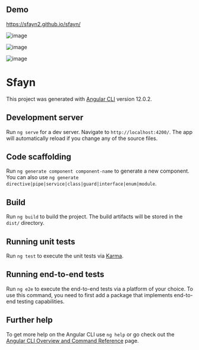 ## Demo

https://sfayn2.github.io/sfayn/

![image](https://user-images.githubusercontent.com/3206118/132086485-618a2e84-5ee7-4f24-9dac-8b9ab71786f9.png)

![image](https://user-images.githubusercontent.com/3206118/132086506-8e07a475-54c3-4e0c-af3c-b96bee76d116.png)

![image](https://user-images.githubusercontent.com/3206118/132086526-d62fe3f4-d79f-408f-ae50-83170afc69e3.png)



# Sfayn

This project was generated with [Angular CLI](https://github.com/angular/angular-cli) version 12.0.2.

## Development server

Run `ng serve` for a dev server. Navigate to `http://localhost:4200/`. The app will automatically reload if you change any of the source files.

## Code scaffolding

Run `ng generate component component-name` to generate a new component. You can also use `ng generate directive|pipe|service|class|guard|interface|enum|module`.

## Build

Run `ng build` to build the project. The build artifacts will be stored in the `dist/` directory.

## Running unit tests

Run `ng test` to execute the unit tests via [Karma](https://karma-runner.github.io).

## Running end-to-end tests

Run `ng e2e` to execute the end-to-end tests via a platform of your choice. To use this command, you need to first add a package that implements end-to-end testing capabilities.

## Further help

To get more help on the Angular CLI use `ng help` or go check out the [Angular CLI Overview and Command Reference](https://angular.io/cli) page.
